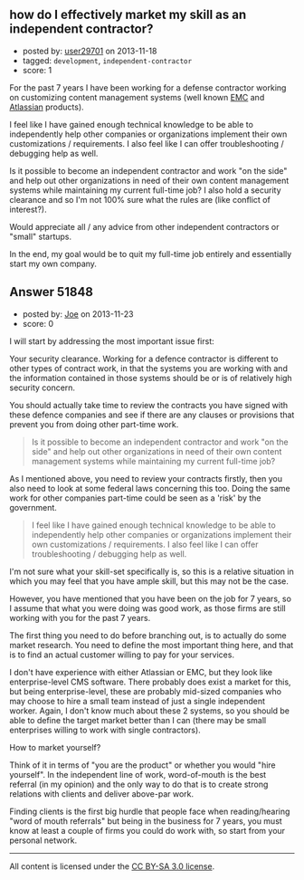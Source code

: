 ## how do I effectively market my skill as an independent contractor?

- posted by: [user29701](https://stackexchange.com/users/-1/29701-user29701) on 2013-11-18
- tagged: `development`, `independent-contractor`
- score: 1

<p>For the past 7 years I have been working for a defense contractor working on customizing content management systems (well known <a href="http://www.emc.com/domains/documentum/index.htm" rel="nofollow">EMC</a> and <a href="https://confluence.atlassian.com/display/ALLDOC/Atlassian+Documentation" rel="nofollow">Atlassian</a> products).  </p>

<p>I feel like I have gained enough technical knowledge to be able to independently help other companies or organizations implement their own customizations / requirements.  I also feel like I can offer troubleshooting / debugging help as well.  </p>

<p>Is it possible to become an independent contractor and work "on the side" and help out other organizations in need of their own content management systems while maintaining my current full-time job? I also hold a security clearance and so I'm not 100% sure what the rules are (like conflict of interest?). </p>

<p>Would appreciate all / any advice from other independent contractors or "small" startups.</p>

<p>In the end, my goal would be to quit my full-time job entirely and essentially start my own company.</p>



## Answer 51848

- posted by: [Joe](https://stackexchange.com/users/-1/29725-joe) on 2013-11-23
- score: 0

<p>I will start by addressing the most important issue first:</p>

<p>Your security clearance. Working for a defence contractor is different to other types of contract work, in that the systems you are working with and the information contained in those systems should be or is of relatively high security concern.</p>

<p>You should actually take time to review the contracts you have signed with these defence companies and see if there are any clauses or provisions that prevent you from doing other part-time work.</p>

<blockquote>
  <p>Is it possible to become an independent contractor and work "on the
  side" and help out other organizations in need of their own content
  management systems while maintaining my current full-time job?</p>
</blockquote>

<p>As I mentioned above, you need to review your contracts firstly, then you also need to look at some federal laws concerning this too. Doing the same work for other companies part-time could be seen as a 'risk' by the government.</p>

<blockquote>
  <p>I feel like I have gained enough technical knowledge to be able to
  independently help other companies or organizations implement their
  own customizations / requirements. I also feel like I can offer
  troubleshooting / debugging help as well.</p>
</blockquote>

<p>I'm not sure what your skill-set specifically is, so this is a relative situation in which you may feel that you have ample skill, but this may not be the case.</p>

<p>However, you have mentioned that you have been on the job for 7 years, so I assume that what you were doing was good work, as those firms are still working with you for the past 7 years.</p>

<p>The first thing you need to do before branching out, is to actually do some market research. You need to define the most important thing here, and that is to find an actual customer willing to pay for your services.</p>

<p>I don't have experience with either Atlassian or EMC, but they look like enterprise-level CMS software. There probably does exist a market for this, but being enterprise-level, these are probably mid-sized companies who may choose to hire a small team instead of just a single independent worker. Again, I don't know much about these 2 systems, so you should be able to define the target market better than I can (there may be small enterprises willing to work with single contractors).</p>

<p>How to market yourself?</p>

<p>Think of it in terms of "you are the product" or whether you would "hire yourself". In the independent line of work, word-of-mouth is the best referral (in my opinion) and the only way to do that is to create strong relations with clients and deliver above-par work.</p>

<p>Finding clients is the first big hurdle that people face when reading/hearing "word of mouth referrals" but being in the business for 7 years, you must know at least a couple of firms you could do work with, so start from your personal network.</p>




---

All content is licensed under the [CC BY-SA 3.0 license](https://creativecommons.org/licenses/by-sa/3.0/).
